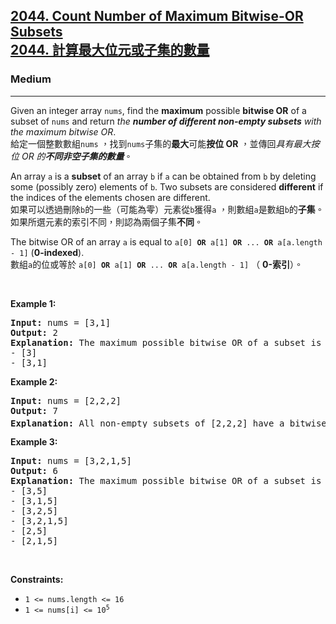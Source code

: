 <h2><a href="https://leetcode.com/problems/count-number-of-maximum-bitwise-or-subsets/">2044. Count Number of Maximum Bitwise-OR Subsets<font class="notranslate immersive-translate-target-wrapper" data-immersive-translate-translation-element-mark="1" lang="zh-TW"><br><font class="notranslate immersive-translate-target-translation-theme-none immersive-translate-target-translation-block-wrapper-theme-none immersive-translate-target-translation-block-wrapper" data-immersive-translate-translation-element-mark="1"><font class="notranslate immersive-translate-target-inner immersive-translate-target-translation-theme-none-inner" data-immersive-translate-translation-element-mark="1">2044. 計算最大位元或子集的數量</font></font></font></a></h2><h3>Medium</h3><hr><div><p data-immersive-translate-walked="380c8cf4-5ad3-452e-bb97-5611a620544e" data-immersive-translate-paragraph="1">Given an integer array <code data-immersive-translate-walked="380c8cf4-5ad3-452e-bb97-5611a620544e">nums</code>, find the <strong data-immersive-translate-walked="380c8cf4-5ad3-452e-bb97-5611a620544e">maximum</strong> possible <strong data-immersive-translate-walked="380c8cf4-5ad3-452e-bb97-5611a620544e">bitwise OR</strong> of a subset of <code data-immersive-translate-walked="380c8cf4-5ad3-452e-bb97-5611a620544e">nums</code> and return <em data-immersive-translate-walked="380c8cf4-5ad3-452e-bb97-5611a620544e">the <strong data-immersive-translate-walked="380c8cf4-5ad3-452e-bb97-5611a620544e">number of different non-empty subsets</strong> with the maximum bitwise OR</em>.<font class="notranslate immersive-translate-target-wrapper" data-immersive-translate-translation-element-mark="1" lang="zh-TW"><br><font class="notranslate immersive-translate-target-translation-theme-none immersive-translate-target-translation-block-wrapper-theme-none immersive-translate-target-translation-block-wrapper" data-immersive-translate-translation-element-mark="1"><font class="notranslate immersive-translate-target-inner immersive-translate-target-translation-theme-none-inner" data-immersive-translate-translation-element-mark="1">給定一個整數數組<code data-immersive-translate-walked="380c8cf4-5ad3-452e-bb97-5611a620544e">nums</code> ，找到<code data-immersive-translate-walked="380c8cf4-5ad3-452e-bb97-5611a620544e">nums</code>子集的<strong data-immersive-translate-walked="380c8cf4-5ad3-452e-bb97-5611a620544e">最大</strong>可能<strong data-immersive-translate-walked="380c8cf4-5ad3-452e-bb97-5611a620544e">按位 OR</strong> ，並傳回<em data-immersive-translate-walked="380c8cf4-5ad3-452e-bb97-5611a620544e">具有最大按位 OR 的<strong data-immersive-translate-walked="380c8cf4-5ad3-452e-bb97-5611a620544e">不同非空子集的數量</strong></em>。</font></font></font></p>

<p data-immersive-translate-walked="380c8cf4-5ad3-452e-bb97-5611a620544e" data-immersive-translate-paragraph="1">An array <code data-immersive-translate-walked="380c8cf4-5ad3-452e-bb97-5611a620544e">a</code> is a <strong data-immersive-translate-walked="380c8cf4-5ad3-452e-bb97-5611a620544e">subset</strong> of an array <code data-immersive-translate-walked="380c8cf4-5ad3-452e-bb97-5611a620544e">b</code> if <code data-immersive-translate-walked="380c8cf4-5ad3-452e-bb97-5611a620544e">a</code> can be obtained from <code data-immersive-translate-walked="380c8cf4-5ad3-452e-bb97-5611a620544e">b</code> by deleting some (possibly zero) elements of <code data-immersive-translate-walked="380c8cf4-5ad3-452e-bb97-5611a620544e">b</code>. Two subsets are considered <strong data-immersive-translate-walked="380c8cf4-5ad3-452e-bb97-5611a620544e">different</strong> if the indices of the elements chosen are different.<font class="notranslate immersive-translate-target-wrapper" data-immersive-translate-translation-element-mark="1" lang="zh-TW"><br><font class="notranslate immersive-translate-target-translation-theme-none immersive-translate-target-translation-block-wrapper-theme-none immersive-translate-target-translation-block-wrapper" data-immersive-translate-translation-element-mark="1"><font class="notranslate immersive-translate-target-inner immersive-translate-target-translation-theme-none-inner" data-immersive-translate-translation-element-mark="1">如果可以透過刪除<code data-immersive-translate-walked="380c8cf4-5ad3-452e-bb97-5611a620544e">b</code>的一些（可能為零）元素從<code data-immersive-translate-walked="380c8cf4-5ad3-452e-bb97-5611a620544e">b</code>獲得<code data-immersive-translate-walked="380c8cf4-5ad3-452e-bb97-5611a620544e">a</code> ，則數組<code data-immersive-translate-walked="380c8cf4-5ad3-452e-bb97-5611a620544e">a</code>是數組<code data-immersive-translate-walked="380c8cf4-5ad3-452e-bb97-5611a620544e">b</code>的<strong data-immersive-translate-walked="380c8cf4-5ad3-452e-bb97-5611a620544e">子集</strong>。如果所選元素的索引不同，則認為兩個子集<strong data-immersive-translate-walked="380c8cf4-5ad3-452e-bb97-5611a620544e">不同</strong>。</font></font></font></p>

<p data-immersive-translate-walked="380c8cf4-5ad3-452e-bb97-5611a620544e" data-immersive-translate-paragraph="1">The bitwise OR of an array <code data-immersive-translate-walked="380c8cf4-5ad3-452e-bb97-5611a620544e">a</code> is equal to <code data-immersive-translate-walked="380c8cf4-5ad3-452e-bb97-5611a620544e">a[0] <strong>OR</strong> a[1] <strong>OR</strong> ... <strong>OR</strong> a[a.length - 1]</code> (<strong data-immersive-translate-walked="380c8cf4-5ad3-452e-bb97-5611a620544e">0-indexed</strong>).<font class="notranslate immersive-translate-target-wrapper" data-immersive-translate-translation-element-mark="1" lang="zh-TW"><br><font class="notranslate immersive-translate-target-translation-theme-none immersive-translate-target-translation-block-wrapper-theme-none immersive-translate-target-translation-block-wrapper" data-immersive-translate-translation-element-mark="1"><font class="notranslate immersive-translate-target-inner immersive-translate-target-translation-theme-none-inner" data-immersive-translate-translation-element-mark="1">數組<code data-immersive-translate-walked="380c8cf4-5ad3-452e-bb97-5611a620544e">a</code>的位或等於 <code data-immersive-translate-walked="380c8cf4-5ad3-452e-bb97-5611a620544e">a[0] <strong>OR</strong> a[1] <strong>OR</strong> ... <strong>OR</strong> a[a.length - 1]</code> （ <strong data-immersive-translate-walked="380c8cf4-5ad3-452e-bb97-5611a620544e">0-索引</strong>）。</font></font></font></p>

<p>&nbsp;</p>
<p><strong class="example">Example 1:</strong></p>

<pre><strong>Input:</strong> nums = [3,1]
<strong>Output:</strong> 2
<strong>Explanation:</strong> The maximum possible bitwise OR of a subset is 3. There are 2 subsets with a bitwise OR of 3:
- [3]
- [3,1]
</pre>

<p><strong class="example">Example 2:</strong></p>

<pre><strong>Input:</strong> nums = [2,2,2]
<strong>Output:</strong> 7
<strong>Explanation:</strong> All non-empty subsets of [2,2,2] have a bitwise OR of 2. There are 2<sup>3</sup> - 1 = 7 total subsets.
</pre>

<p><strong class="example">Example 3:</strong></p>

<pre><strong>Input:</strong> nums = [3,2,1,5]
<strong>Output:</strong> 6
<strong>Explanation:</strong> The maximum possible bitwise OR of a subset is 7. There are 6 subsets with a bitwise OR of 7:
- [3,5]
- [3,1,5]
- [3,2,5]
- [3,2,1,5]
- [2,5]
- [2,1,5]</pre>

<p>&nbsp;</p>
<p><strong>Constraints:</strong></p>

<ul>
	<li><code>1 &lt;= nums.length &lt;= 16</code></li>
	<li><code>1 &lt;= nums[i] &lt;= 10<sup>5</sup></code></li>
</ul>
</div>